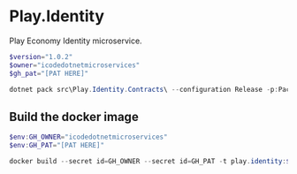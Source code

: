 # Play.Identity

Play Economy Identity microservice.

```powershell
$version="1.0.2"
$owner="icodedotnetmicroservices"
$gh_pat="[PAT HERE]"

dotnet pack src\Play.Identity.Contracts\ --configuration Release -p:PackageVersion=$version -p:RepositoryUrl=https://github.com/$owner/Play.Identity -o ..\packages
```

## Build the docker image
```powershell
$env:GH_OWNER="icodedotnetmicroservices"
$env:GH_PAT="[PAT HERE]"

docker build --secret id=GH_OWNER --secret id=GH_PAT -t play.identity:$version .

```